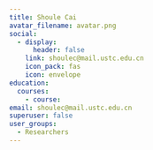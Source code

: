 ```yaml
---
title: Shoule Cai
avatar_filename: avatar.png
social:
  - display:
      header: false
    link: shoulec@mail.ustc.edu.cn
    icon_pack: fas
    icon: envelope
education:
  courses:
    - course:
email: shoulec@mail.ustc.edu.cn
superuser: false
user_groups:
  - Researchers
---
```

